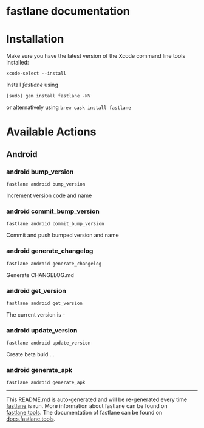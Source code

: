 fastlane documentation
================
# Installation

Make sure you have the latest version of the Xcode command line tools installed:

```
xcode-select --install
```

Install _fastlane_ using
```
[sudo] gem install fastlane -NV
```
or alternatively using `brew cask install fastlane`

# Available Actions
## Android
### android bump_version
```
fastlane android bump_version
```
Increment version code and name
### android commit_bump_version
```
fastlane android commit_bump_version
```
Commit and push bumped version and name
### android generate_changelog
```
fastlane android generate_changelog
```
Generate CHANGELOG.md
### android get_version
```
fastlane android get_version
```
The current version is -
### android update_version
```
fastlane android update_version
```
Create beta buid ...
### android generate_apk
```
fastlane android generate_apk
```


----

This README.md is auto-generated and will be re-generated every time [fastlane](https://fastlane.tools) is run.
More information about fastlane can be found on [fastlane.tools](https://fastlane.tools).
The documentation of fastlane can be found on [docs.fastlane.tools](https://docs.fastlane.tools).
